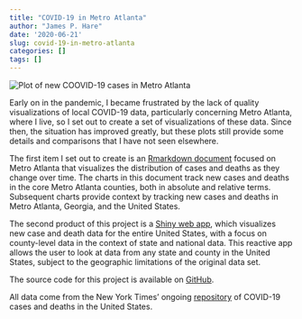 ```yaml
---
title: "COVID-19 in Metro Atlanta"
author: "James P. Hare"
date: '2020-06-21'
slug: covid-19-in-metro-atlanta
categories: []
tags: []
---
```

![Plot of new COOVID-19 cases in Metro Atlanta](/post/2020-06-21-covid-19-in-metro-atlanta_files/new_cases_metro_atlanta.png)

Early on in the pandemic, I became frustrated by the lack of quality visualizations of local COVID-19 data, particularly concerning Metro Atlanta, where I live, so I set out to create a set of visualizations of these data. Since then, the situation has improved greatly, but these plots still provide some details and comparisons that I have not seen elsewhere.

The first item I set out to create is an [Rmarkdown document](https://github.com/jamesphare/metro_atlanta_covid/blob/52ae7515cac6e98a20d8b3c002ae88b28ce7f46e/Metro_Atlanta_COVID.md) focused on Metro Atlanta that visualizes the distribution of cases and deaths as they change over time. The charts in this document track new cases and deaths in the core Metro Atlanta counties, both in absolute and relative terms. Subsequent charts provide context by tracking new cases and deaths in Metro Atlanta, Georgia, and the United States.

The second product of this project is a [Shiny web app](https://jamesphare.shinyapps.io/COVID_by_county/), which visualizes new case and death data for the entire United States, with a focus on county-level data in the context of state and national data. This reactive app allows the user to look at data from any state and county in the United States, subject to the geographic limitations of the original data set.

The source code for this project is available on [GitHub](https://github.com/jamesphare/metro_atlanta_covid/tree/52ae7515cac6e98a20d8b3c002ae88b28ce7f46e).

All data come from the New York Times’ ongoing [repository](https://github.com/nytimes/covid-19-data) of COVID-19 cases and deaths in the United States.